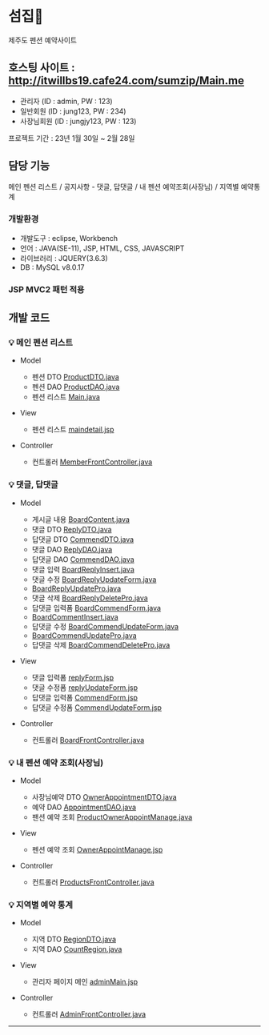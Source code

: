 # 섬집🏡
제주도 펜션 예약사이트


## 호스팅 사이트 : http://itwillbs19.cafe24.com/sumzip/Main.me 
- 관리자 (ID : admin, PW : 123)
- 일반회원 (ID : jung123, PW : 234)
- 사장님회원 (ID : jungjy123, PW : 123)

프로젝트 기간 : 23년 1월 30일 ~ 2월 28일

## 담당 기능
메인 펜션 리스트 / 공지사항 - 댓글, 답댓글 / 내 펜션 예약조회(사장님) / 지역별 예약통계

### 개발환경
* 개발도구 : eclipse, Workbench
* 언어 : JAVA(SE-11), JSP, HTML, CSS, JAVASCRIPT
* 라이브러리 : JQUERY(3.6.3)
* DB : MySQL v8.0.17

### JSP MVC2 패턴 적용

## 개발 코드

### 💡 메인 펜션 리스트

* Model
  * 펜션 DTO [ProductDTO.java](team_project/src/main/java/products/ProductDTO.java)
  * 펜션 DAO [ProductDAO.java](team_project/src/main/java/products/ProductDAO.java#L73-L117)
  * 펜션 리스트 [Main.java](team_project/src/main/java/com/itwillbs/member/action/Main.java)
  
* View  
  * 펜션 리스트 [maindetail.jsp](team_project/src/main/webapp/main/maindetail.jsp)
    
* Controller
  * 컨트롤러 [MemberFrontController.java](team_project/src/main/java/com/itwillbs/member/action/MemberFrontController.java#L33-L39)

### 💡 댓글, 답댓글

* Model
  * 게시글 내용 [BoardContent.java](team_project/src/main/java/com/itwillbs/board/action/BoardContent.java#L48-L63)
  * 댓글 DTO [ReplyDTO.java](team_project/src/main/java/board/ReplyDTO.java)
  * 답댓글 DTO [CommendDTO.java](team_project/src/main/java/board/CommendDTO.java)
  * 댓글 DAO [ReplyDAO.java](team_project/src/main/java/board/ReplyDAO.java)
  * 답댓글 DAO [CommendDAO.java](team_project/src/main/java/board/CommendDAO.java)
  * 댓글 입력 [BoardReplyInsert.java](team_project/src/main/java/com/itwillbs/board/action/BoardReplyInsert.java)
  * 댓글 수정 [BoardReplyUpdateForm.java](team_project/src/main/java/com/itwillbs/board/action/BoardReplyUpdateForm.java)
  * [BoardReplyUpdatePro.java](team_project/src/main/java/com/itwillbs/board/action/BoardReplyUpdatePro.java)
  * 댓글 삭제 [BoardReplyDeletePro.java](team_project/src/main/java/com/itwillbs/board/action/BoardReplyDeletePro.java)
  * 답댓글 입력폼 [BoardCommendForm.java](team_project/src/main/java/com/itwillbs/board/action/BoardCommendForm.java)
  * [BoardCommentInsert.java](team_project/src/main/java/com/itwillbs/board/action/BoardCommentInsert.java)
  * 답댓글 수정 [BoardCommendUpdateForm.java](team_project/src/main/java/com/itwillbs/board/action/BoardCommendUpdateForm.java)
  * [BoardCommendUpdatePro.java](team_project/src/main/java/com/itwillbs/board/action/BoardCommendUpdatePro.java)
  * 답댓글 삭제 [BoardCommendDeletePro.java](team_project/src/main/java/com/itwillbs/board/action/BoardCommendDeletePro.java)
    
* View  
  * 댓글 입력폼 [replyForm.jsp](team_project/src/main/webapp/board/replyForm.jsp)
  * 댓글 수정폼 [replyUpdateForm.jsp](team_project/src/main/webapp/board/replyUpdateForm.jsp)
  * 답댓글 입력폼 [CommendForm.jsp](team_project/src/main/webapp/board/CommendForm.jsp)
  * 답댓글 수정폼 [CommendUpdateForm.jsp](team_project/src/main/webapp/board/CommendUpdateForm.jsp)
    
* Controller
  * 컨트롤러 [BoardFrontController.java](team_project/src/main/java/com/itwillbs/board/action/BoardFrontController.java#L56-L119)



### 💡 내 펜션 예약 조회(사장님)

* Model
  * 사장님예약 DTO [OwnerAppointmentDTO.java](team_project/src/main/java/products/OwnerAppointmentDTO.java)
  * 예약 DAO [AppointmentDAO.java](team_project/src/main/java/products/AppointmentDAO.java#L191-232)
  * 팬션 예약 조회 [ProductOwnerAppointManage.java](team_project/src/main/java/com/itwillbs/products/action/ProductOwnerAppointManage.java)

* View
  * 펜션 예약 조회 [OwnerAppointManage.jsp](team_project/src/main/webapp/products/OwnerAppointManage.jsp)
  
* Controller
  * 컨트롤러 [ProductsFrontController.java](team_project/src/main/java/com/itwillbs/products/action/ProductsFrontController.java#L120-L126)


### 💡 지역별 예약 통계

* Model
  * 지역 DTO [RegionDTO.java](team_project/src/main/java/chart/RegionDTO.java)
  * 지역 DAO [CountRegion.java](team_project/src/main/java/chart/CountRegion.java)

* View
  * 관리자 페이지 메인 [adminMain.jsp](team_project/src/main/webapp/admin/adminMain.jsp#L78-119)
  
* Controller
  * 컨트롤러 [AdminFrontController.java](team_project/src/main/java/com/itwillbs/admin/action/AdminFrontController.java#L64-L67)


---
